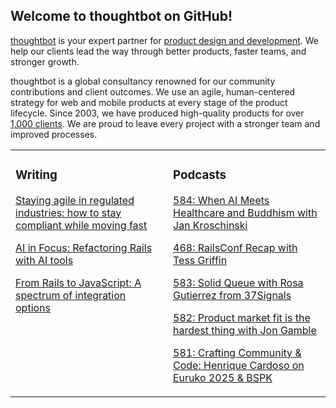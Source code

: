 ## Welcome to thoughtbot on GitHub!

[thoughtbot][1] is your expert partner for [product design and development][2].
We help our clients lead the way through better products, faster teams, and stronger growth.

thoughtbot is a global consultancy renowned for our community contributions and
client outcomes. We use an agile, human-centered strategy for web and mobile
products at every stage of the product lifecycle. Since 2003, we have produced
high-quality products for over [1,000 clients][3]. We are proud to leave every
project with a stronger team and improved processes.

<table><tr><td valign="top" width="50%">

### Writing

<!-- blog starts -->
[Staying agile in regulated industries: how to stay compliant while moving fast](https://feed.thoughtbot.com/link/24077/17102093/agile-in-regulated-industries-how-to-stay-compliant-while-moving-fast)

[AI in Focus: Refactoring Rails with AI tools](https://feed.thoughtbot.com/link/24077/17101384/ai-in-focus:refactoring-rails)

[From Rails to JavaScript: A spectrum of integration options](https://feed.thoughtbot.com/link/24077/17100566/from-rails-to-javascript-a-spectrum-of-integration-options)

<!-- blog ends -->
</td><td valign="top" width="50%">

### Podcasts

<!-- podcasts starts -->
[584: When AI Meets Healthcare and Buddhism with Jan Kroschinski](https://podcast.thoughtbot.com/584)

[468: RailsConf Recap with Tess Griffin](https://bikeshed.thoughtbot.com/468)

[583: Solid Queue with Rosa Gutierrez from 37Signals](https://podcast.thoughtbot.com/583)

[582: Product market fit is the hardest thing with Jon Gamble](https://podcast.thoughtbot.com/582)

[581: Crafting Community & Code: Henrique Cardoso on Euruko 2025 & BSPK](https://podcast.thoughtbot.com/581)

<!-- podcasts ends -->
</td></tr></table>

[1]: https://thoughtbot.com
[2]: https://thoughtbot.com/services
[3]: https://thoughtbot.com/case-studies
